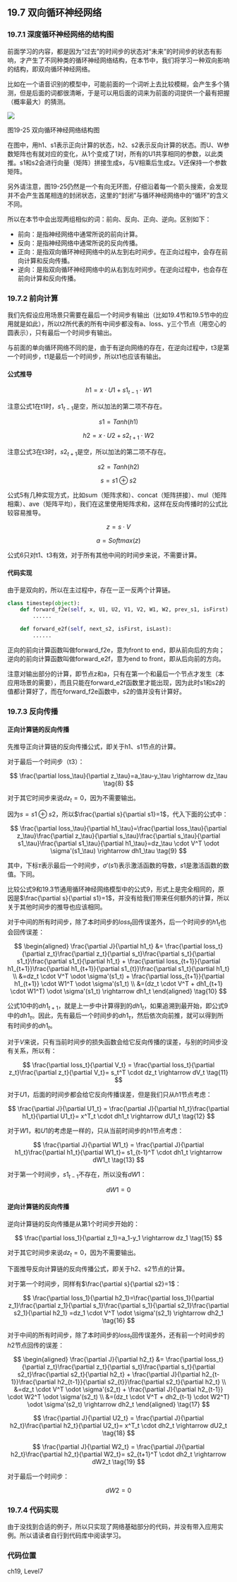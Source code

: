 <!--Copyright © Microsoft Corporation. All rights reserved.
  适用于[License](https://github.com/Microsoft/ai-edu/blob/master/LICENSE.md)版权许可-->

## 19.7 双向循环神经网络

### 19.7.1 深度循环神经网络的结构图

前面学习的内容，都是因为“过去”的时间步的状态对“未来”的时间步的状态有影响，才产生了不同种类的循环神经网络结构，在本节中，我们将学习一种双向影响的结构，即双向循环神经网络。

比如在一个语音识别的模型中，可能前面的一个词听上去比较模糊，会产生多个猜测，但是后面的词都很清晰，于是可以用后面的词来为前面的词提供一个最有把握（概率最大）的猜测。

<img src="../Images/19/bi_rnn_net.png"/>

图19-25 双向循环神经网络结构图

在图中，用h1、s1表示正向计算的状态，h2、s2表示反向计算的状态。而U、W参数矩阵也有就对应的变化，从1个变成了1对，所有的U1共享相同的参数，以此类推。s1和s2会进行向量（矩阵）拼接生成s，与V相乘后生成z。V还保持一个参数矩阵。

另外请注意，图19-25仍然是一个有向无环图，仔细沿着每一个箭头搜索，会发现并不会产生首尾相连的封闭状态，这里的“封闭”与循环神经网络中的“循环”的含义不同。

所以在本节中会出现两组相似的词：前向、反向、正向、逆向。区别如下：

- 前向：是指神经网络中通常所说的前向计算。
- 反向：是指神经网络中通常所说的反向传播。
- 正向：是指双向循环神经网络中的从左到右时间步。在正向过程中，会存在前向计算和反向传播。
- 逆向：是指双向循环神经网络中的从右到左时间步。在逆向过程中，也会存在前向计算和反向传播。

### 19.7.2 前向计算

我们先假设应用场景只需要在最后一个时间步有输出（比如19.4节和19.5节中的应用就是如此），所以t2所代表的所有中间步都没有a、loss、y三个节点（用空心的圆表示），只有最后一个时间步有输出。

与前面的单向循环网络不同的是，由于有逆向网络的存在，在逆向过程中，t3是第一个时间步，t1是最后一个时间步，所以t1也应该有输出。

#### 公式推导

$$
h1 = x \cdot U1 + s1_{t-1} \cdot W1 \tag{1}
$$

注意公式1在t1时，$s1_{t-1}$是空，所以加法的第二项不存在。

$$
s1 = Tanh(h1) \tag{2}
$$

$$
h2 = x \cdot U2 + s2_{t+1} \cdot W2 \tag{3}
$$

注意公式3在t3时，$s2_{t+1}$是空，所以加法的第二项不存在。

$$
s2 = Tanh(h2) \tag{4}
$$

$$
s = s1 \oplus s2 \tag{5}
$$

公式5有几种实现方式，比如sum（矩阵求和）、concat（矩阵拼接）、mul（矩阵相乘）、ave（矩阵平均），我们在这里使用矩阵求和，这样在反向传播时的公式比较容易推导。

$$
z = s \cdot V \tag{6}
$$

$$
a = Softmax(z) \tag{7}
$$

公式6只对t1、t3有效，对于所有其他中间的时间步来说，不需要计算。

#### 代码实现

由于是双向的，所以在主过程中，存在一正一反两个计算链。

```Python
class timestep(object):
    def forward_f2e(self, x, U1, U2, V1, V2, W1, W2, prev_s1, isFirst):
        ......

    def forward_e2f(self, next_s2, isFirst, isLast):
        ......
```

正向的前向计算函数叫做forward_f2e，意为front to end，即从前向后的方向；逆向的前向计算函数叫做forward_e2f，意为end to front，即从后向前的方向。

注意对输出部分的计算，即节点z和a，只有在第一个和最后一个节点才发生（本应用场景的需要），而且只能在forward_e2f函数里才能出现，因为此时s1和s2的值都计算好了，而在forward_f2e函数中，s2的值并没有计算好。

### 19.7.3 反向传播

#### 正向计算链的反向传播

先推导正向计算链的反向传播公式，即关于h1、s1节点的计算。

对于最后一个时间步（t3）：

$$
\frac{\partial loss_\tau}{\partial z_\tau}=a_\tau-y_\tau \rightarrow dz_\tau \tag{8}
$$

对于其它时间步来说$dz_t=0$，因为不需要输出。

因为$s=s1 \oplus s2$，所以$\frac{\partial s}{\partial s1}=1$，代入下面的公式中：

$$
\frac{\partial loss_\tau}{\partial h1_\tau}=\frac{\partial loss_\tau}{\partial z_\tau}\frac{\partial z_\tau}{\partial s_\tau}\frac{\partial s_\tau}{\partial s1_\tau}\frac{\partial s1_\tau}{\partial h1_\tau}=dz_\tau \cdot V^T \odot \sigma'(s1_\tau) \rightarrow dh1_\tau \tag{9}
$$

其中，下标$\tau$表示最后一个时间步，$\sigma'(s1)$表示激活函数的导数，$s1$是激活函数的数值。下同。

比较公式9和19.3节通用循环神经网络模型中的公式9，形式上是完全相同的，原因是$\frac{\partial s}{\partial s1}=1$，并没有给我们带来任何额外的计算，所以关于其他时间步的推导也应该相同。

对于中间的所有时间步，除了本时间步的$loss_t$回传误差外，后一个时间步的$h1_t$也会回传误差：

$$
\begin{aligned}
\frac{\partial J}{\partial h1_t} &= \frac{\partial loss_t}{\partial z_t}\frac{\partial z_t}{\partial s_t}\frac{\partial s_t}{\partial s1_t}\frac{\partial s1_t}{\partial h1_t} + \frac{\partial loss_{t+1}}{\partial h1_{t+1}}\frac{\partial h1_{t+1}}{\partial s1_{t}}\frac{\partial s1_t}{\partial h1_t}
\\
&=dz_t \cdot V^T \odot \sigma'(s1_t) + \frac{\partial loss_{t+1}}{\partial h1_{t+1}} \cdot W1^T \odot \sigma'(s1_t)
\\
&=(dz_t \cdot V^T + dh1_{t+1} \cdot W1^T) \odot \sigma'(s1_t) \rightarrow dh1_t
\end{aligned} \tag{10}
$$

公式10中的$dh1_{t+1}$，就是上一步中计算得到的$dh1_t$，如果追溯到最开始，即公式9中的$dh1_\tau$。因此，先有最后一个时间步的$dh1_\tau$，然后依次向前推，就可以得到所有时间步的$dh1_t$。

对于$V$来说，只有当前时间步的损失函数会给它反向传播的误差，与别的时间步没有关系，所以有：

$$
\frac{\partial loss_t}{\partial V_t} = \frac{\partial loss_t}{\partial z_t}\frac{\partial z_t}{\partial V_t}= s_t^T \cdot dz_t \rightarrow dV_t \tag{11}
$$

对于$U1$，后面的时间步都会给它反向传播误差，但是我们只从$h1$节点考虑：

$$
\frac{\partial J}{\partial U1_t} = \frac{\partial J}{\partial h1_t}\frac{\partial h1_t}{\partial U1_t}= x^T_t \cdot dh1_t \rightarrow dU1_t \tag{12}
$$

对于$W1$，和$U1$的考虑是一样的，只从当前时间步的$h1$节点考虑：

$$
\frac{\partial J}{\partial W1_t} = \frac{\partial J}{\partial h1_t}\frac{\partial h1_t}{\partial W1_t}= s1_{t-1}^T \cdot dh1_t \rightarrow dW1_t \tag{13}
$$

对于第一个时间步，$s1_{t-1}$不存在，所以没有$dW1$：

$$
dW1 = 0 \tag{14}
$$

#### 逆向计算链的反向传播

逆向计算链的反向传播是从第1个时间步开始的：

$$
\frac{\partial loss_1}{\partial z_1}=a_1-y_1 \rightarrow dz_1 \tag{15}
$$

对于其它时间步来说$dz_t=0$，因为不需要输出。

下面推导反向计算链的反向传播公式，即关于h2、s2节点的计算。

对于第一个时间步，同样有$\frac{\partial s}{\partial s2}=1$：

$$
\frac{\partial loss_1}{\partial h2_1}=\frac{\partial loss_1}{\partial z_1}\frac{\partial z_1}{\partial s_1}\frac{\partial s_1}{\partial s2_1}\frac{\partial s2_1}{\partial h2_1}
=dz_1 \cdot V^T \odot \sigma'(s2_1) \rightarrow dh2_1
\tag{16}
$$

对于中间的所有时间步，除了本时间步的$loss_t$回传误差外，还有前一个时间步的$h2$节点回传的误差：

$$
\begin{aligned}
\frac{\partial J}{\partial h2_t} &= \frac{\partial loss_t}{\partial z_t}\frac{\partial z_t}{\partial s_t}\frac{\partial s_t}{\partial s2_t}\frac{\partial s2_t}{\partial h2_t} + \frac{\partial J}{\partial h2_{t-1}}\frac{\partial h2_{t-1}}{\partial s2_{t}}\frac{\partial s2_t}{\partial h2_t}
\\
&=dz_t \cdot V^T \odot \sigma'(s2_t) + \frac{\partial J}{\partial h2_{t-1}} \cdot W2^T \odot \sigma'(s2_t)
\\
&=(dz_t \cdot V^T + dh2_{t-1} \cdot W2^T) \odot \sigma'(s2_t) \rightarrow dh2_t
\end{aligned} 
\tag{17}
$$

$$
\frac{\partial J}{\partial U2_t} = \frac{\partial J}{\partial h2_t}\frac{\partial h2_t}{\partial U2_t}= x^T_t \cdot dh2_t \rightarrow dU2_t
\tag{18}
$$

$$
\frac{\partial J}{\partial W2_t} = \frac{\partial J}{\partial h2_t}\frac{\partial h2_t}{\partial W2_t}= s2_{t+1}^T \cdot dh2_t \rightarrow dW2_t
\tag{19}
$$

对于最后一个时间步：

$$
dW2 = 0 \tag{20}
$$

### 19.7.4 代码实现

由于没找到合适的例子，所以只实现了网络基础部分的代码，并没有带入应用实例。所以请读者自行到代码库中阅读学习。

### 代码位置

ch19, Level7
